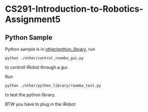 # CS291-Introduction-to-Robotics-Assignment5


## Python Sample

Python sample is in [other/python_library](./other/python_library), run 

```shell
python ./other/control_roomba_gui.py
```

to controll iRobot through a gui.


Run

```
python ./other/python_library/roomba_test.py
```

to test the python library.


BTW you have to plug in the iRobot
